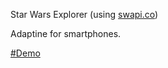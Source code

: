 Star Wars Explorer (using [swapi.co](https://swapi.co/))

Adaptine for smartphones.

[#Demo](https://temu4.github.io/star-wars-explorer/)
